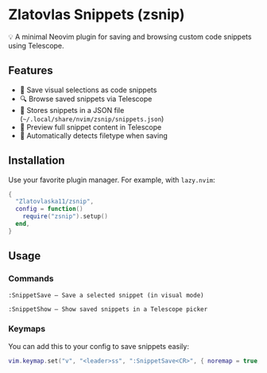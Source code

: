 # Zlatovlas Snippets (zsnip)

💡 A minimal Neovim plugin for saving and browsing custom code snippets using Telescope.

## Features

- 📌 Save visual selections as code snippets
- 🔍 Browse saved snippets via Telescope
- 📂 Stores snippets in a JSON file (`~/.local/share/nvim/zsnip/snippets.json`)
- 🔎 Preview full snippet content in Telescope
- 🧠 Automatically detects filetype when saving

## Installation

Use your favorite plugin manager. For example, with `lazy.nvim`:

```lua
{
  "Zlatovlaska11/zsnip",
  config = function()
    require("zsnip").setup()
  end,
}
```
## Usage

### Commands
```vim
:SnippetSave — Save a selected snippet (in visual mode)

:SnippetShow — Show saved snippets in a Telescope picker
```
### Keymaps

You can add this to your config to save snippets easily:

```lua 
vim.keymap.set("v", "<leader>ss", ":SnippetSave<CR>", { noremap = true, silent = true })
```


